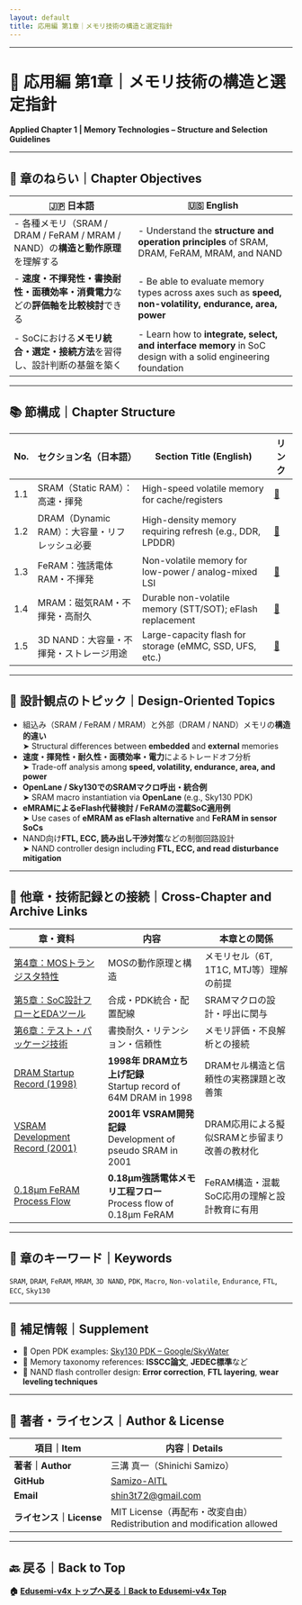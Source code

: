```yaml
---
layout: default
title: 応用編 第1章｜メモリ技術の構造と選定指針
---
```


---

# 💾 応用編 第1章｜メモリ技術の構造と選定指針  
**Applied Chapter 1 | Memory Technologies – Structure and Selection Guidelines**

---

## 🎯 章のねらい｜Chapter Objectives

| 🇯🇵 日本語                                                                                                      | 🇺🇸 English                                                                                                   |
|---------------------------------------------------------------------------------------------------------------|---------------------------------------------------------------------------------------------------------------|
| - 各種メモリ（SRAM / DRAM / FeRAM / MRAM / NAND）の**構造と動作原理**を理解する                                 | - Understand the **structure and operation principles** of SRAM, DRAM, FeRAM, MRAM, and NAND                 |
| - **速度・不揮発性・書換耐性・面積効率・消費電力**などの**評価軸を比較検討**できる                              | - Be able to evaluate memory types across axes such as **speed, non-volatility, endurance, area, power**     |
| - SoCにおける**メモリ統合・選定・接続方法**を習得し、設計判断の基盤を築く                                       | - Learn how to **integrate, select, and interface memory** in SoC design with a solid engineering foundation |

---

## 📚 節構成｜Chapter Structure

| No. | セクション名（日本語）                             | Section Title (English)                                    | リンク |
|-----|----------------------------------------------------|-------------------------------------------------------------|--------|
| 1.1 | SRAM（Static RAM）：高速・揮発                      | High-speed volatile memory for cache/registers              | [📎](sram.md) |
| 1.2 | DRAM（Dynamic RAM）：大容量・リフレッシュ必要       | High-density memory requiring refresh (e.g., DDR, LPDDR)    | [📎](dram.md) |
| 1.3 | FeRAM：強誘電体RAM・不揮発                          | Non-volatile memory for low-power / analog-mixed LSI        | [📎](feram.md) |
| 1.4 | MRAM：磁気RAM・不揮発・高耐久                        | Durable non-volatile memory (STT/SOT); eFlash replacement    | [📎](mram.md) |
| 1.5 | 3D NAND：大容量・不揮発・ストレージ用途              | Large-capacity flash for storage (eMMC, SSD, UFS, etc.)     | [📎](3dnand.md) |

---

## 🧠 設計観点のトピック｜Design-Oriented Topics

- 組込み（SRAM / FeRAM / MRAM）と外部（DRAM / NAND）メモリの**構造的違い**  
  ➤ Structural differences between **embedded** and **external** memories  
- **速度・揮発性・耐久性・面積効率・電力**によるトレードオフ分析  
  ➤ Trade-off analysis among **speed, volatility, endurance, area, and power**  
- **OpenLane / Sky130でのSRAMマクロ呼出・統合例**  
  ➤ SRAM macro instantiation via **OpenLane** (e.g., Sky130 PDK)  
- **eMRAMによるeFlash代替検討 / FeRAMの混載SoC適用例**  
  ➤ Use cases of **eMRAM as eFlash alternative** and **FeRAM in sensor SoCs**  
- NAND向け**FTL, ECC, 読み出し干渉対策**などの制御回路設計  
  ➤ NAND controller design including **FTL, ECC, and read disturbance mitigation**

---

## 🔗 他章・技術記録との接続｜Cross-Chapter and Archive Links

| 章・資料 | 内容 | 本章との関係 |
|-----------|------|-------------|
| [第4章：MOSトランジスタ特性](../chapter4_mos_characteristics/) | MOSの動作原理と構造 | メモリセル（6T, 1T1C, MTJ等）理解の前提 |
| [第5章：SoC設計フローとEDAツール](../chapter5_soc_design_flow/) | 合成・PDK統合・配置配線 | SRAMマクロの設計・呼出に関与 |
| [第6章：テスト・パッケージ技術](../chapter6_test_and_package/) | 書換耐久・リテンション・信頼性 | メモリ評価・不良解析との接続 |
| [DRAM Startup Record (1998)](https://github.com/Samizo-AITL/Edusemi-Plus/blob/main/archive/in1998/DRAM_Startup_64M_1998.md) | **1998年 DRAM立ち上げ記録**<br>Startup record of 64M DRAM in 1998 | DRAMセル構造と信頼性の実務課題と改善策 |
| [VSRAM Development Record (2001)](https://github.com/Samizo-AITL/Edusemi-Plus/blob/main/archive/in2001/VSRAM_2001.md) | **2001年 VSRAM開発記録**<br>Development of pseudo SRAM in 2001 | DRAM応用による擬似SRAMと歩留まり改善の教材化 |
| [0.18µm FeRAM Process Flow](./doc_FeRAM/0.18um_FeRAM_ProcessFlow.md) | **0.18µm強誘電体メモリ工程フロー**<br>Process flow of 0.18µm FeRAM | FeRAM構造・混載SoC応用の理解と設計教育に有用 |

---

## 🧩 章のキーワード｜Keywords

`SRAM`, `DRAM`, `FeRAM`, `MRAM`, `3D NAND`, `PDK`, `Macro`, `Non-volatile`, `Endurance`, `FTL`, `ECC`, `Sky130`

---

## 📌 補足情報｜Supplement

- 🔗 Open PDK examples: [Sky130 PDK – Google/SkyWater](https://skywater-pdk.readthedocs.io)  
- 📄 Memory taxonomy references: **ISSCC論文**, **JEDEC標準**など  
- 📘 NAND flash controller design: **Error correction**, **FTL layering**, **wear leveling techniques**

---

## 👤 著者・ライセンス｜Author & License

| 項目｜Item | 内容｜Details |
|------------|----------------------------|
| **著者｜Author** | 三溝 真一（Shinichi Samizo） |
| **GitHub** | [Samizo-AITL](https://github.com/Samizo-AITL) |
| **Email** | [shin3t72@gmail.com](mailto:shin3t72@gmail.com) |
| **ライセンス｜License** | MIT License（再配布・改変自由）<br>Redistribution and modification allowed |

---

## 🔙 戻る｜Back to Top
**🏠 [Edusemi-v4x トップへ戻る｜Back to Edusemi-v4x Top](../README.md)**
